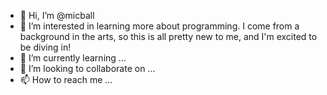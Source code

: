 - 👋 Hi, I’m @micball
- 👀 I’m interested in learning more about programming.  I come from a background in the arts, so this is all pretty new to me, and I'm excited to be diving in!
- 🌱 I’m currently learning ...
- 💞️ I’m looking to collaborate on ...
- 📫 How to reach me ...

<!---
micball/micball is a ✨ special ✨ repository because its `README.md` (this file) appears on your GitHub profile.
You can click the Preview link to take a look at your changes.
--->
